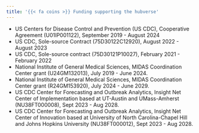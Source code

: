 ```yaml
---
title: '{{< fa coins >}} Funding supporting the hubverse'
---
```


 - US Centers for Disease Control and Prevention (US CDC), Cooperative Agreement (U01IP001122), September 2019 - August 2024
 - US CDC, Sole-source Contract (75D30122C12920), August 2022 - August 2023
 - US CDC, Sole-source contract (75D30121P10027), February 2021 - February 2022
 - National Institute of General Medical Sciences, MIDAS Coordination Center grant (U24GM132013), July 2019 - June 2024.
 - National Institute of General Medical Sciences, MIDAS Coordination Center grant (R24GM153920), July 2024 - June 2029.
 - US CDC Center for Forecasting and Outbreak Analytics, Insight Net Center of Implementation based at UT-Austin and UMass-Amherst (NU38FT000008), Sept 2023 - Aug 2028.
 - US CDC Center for Forecasting and Outbreak Analytics, Insight Net Center of Innovation based at University of North Carolina-Chapel Hill and Johns Hopkins University (NU38FT000012), Sept 2023 - Aug 2028.
